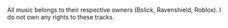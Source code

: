 All music belongs to their respective owners (Bslick, Ravenshield, Roblox). I do not own any rights to these tracks.
